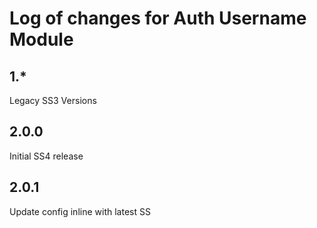 # Log of changes for Auth Username Module

## 1.*

Legacy SS3 Versions

## 2.0.0

Initial SS4 release

## 2.0.1

Update config inline with latest SS